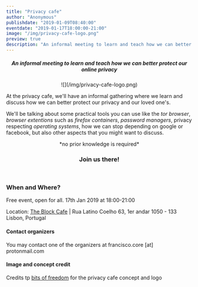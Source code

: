 ```yaml
---
title: "Privacy cafe"
author: "Anonymous"
publishdate: "2019-01-09T08:40:00"
eventdate: "2019-01-17T18:00:00-21:00"
image: "/img/privacy-cafe-logo.png"
preview: true
description: "An informal meeting to learn and teach how we can better protect our online privacy"
---
```


##### <center>**An informal meeting to learn and teach how we can better protect our online privacy**</center>

<center>![](/img/privacy-cafe-logo.png)</center>

At the privacy cafe, we'll have an informal gathering where we learn and discuss how we can better protect our privacy and our loved one's.


We'll be talking about some practical tools you can use like the *tor browser*, *browser extentions* such as *firefox containers*, *password managers*, privacy respecting *operating systems*, how we can stop depending on google or facebook, but also other aspects that you might want to discuss.
<center>*no prior knowledge is required*</center>

### <center>**Join us there!**</center>
<br>

### When and Where?

Free event, open for all. 17th Jan 2019 at 18:00-21:00

Location: [The Block Cafe](http://theblock.cafe/) |  Rua Latino Coelho 63, 1er andar 1050 - 133 Lisbon, Portugal


#### Contact organizers
You may contact one of the organizers at francisco.core [at] protonmail.com

#### Image and concept credit
Credits tp [bits of freedom](https://bof.nl) for the privacy cafe concept and logo
